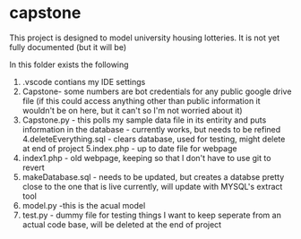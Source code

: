 # capstone
This project is designed to model university housing lotteries.  It is not yet fully documented (but it will be)

In this folder exists the following
1. .vscode contians my IDE settings
2. Capstone- some numbers are bot credentials for any public google drive file (if this could access anything other than public information it wouldn't be on here, but it can't so I'm not worried about it)
3. Capstone.py - this polls my sample data file in its entirity and puts information in the database - currently works, but needs to be refined
4.deleteEverything.sql - clears database, used for testing, might delete at end of project
5.index.php - up to date file for webpage
6. index1.php - old webpage, keeping so that I don't have to use git to revert
7. makeDatabase.sql - needs to be updated, but creates a databse pretty close to the one that is live currently, will update with MYSQL's extract tool
8. model.py -this is the acual model
9. test.py - dummy file for testing things I want to keep seperate from an actual code base, will be deleted at the end of project
